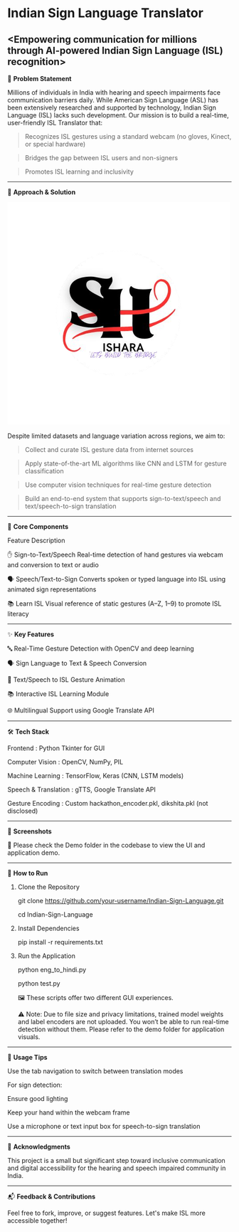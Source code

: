 # Indian Sign Language Translator #

<Empowering communication for millions through AI-powered Indian Sign Language (ISL) recognition>
----------------------------------------------------------------------------------------------------------------------------------------------------------------------------------------------------------------------------------------------------------
🧩 **Problem Statement**

Millions of individuals in India with hearing and speech impairments face communication barriers daily. While American Sign Language (ASL) has been extensively researched and supported by technology, Indian Sign Language (ISL) lacks such development.
Our mission is to build a real-time, user-friendly ISL Translator that:
>Recognizes ISL gestures using a standard webcam (no gloves, Kinect, or special hardware)

>Bridges the gap between ISL users and non-signers

>Promotes ISL learning and inclusivity


----------------------------------------------------------------------------------------------------------------------------------------------------------------------------------------------------------------------------------------------------------

🧠 **Approach & Solution**

   ![ISHARA Logo](https://github.com/CYBERCONQUEROR/Indian-Sign-Language/blob/main/ISHARA.png?raw=true)

Despite limited datasets and language variation across regions, we aim to:

>Collect and curate ISL gesture data from internet sources

>Apply state-of-the-art ML algorithms like CNN and LSTM for gesture classification

>Use computer vision techniques for real-time gesture detection

>Build an end-to-end system that supports sign-to-text/speech and text/speech-to-sign translation
----------------------------------------------------------------------------------------------------------------------------------------------------------------------------------------------------------------------------------------------------------

🧩 **Core Components**

Feature	Description

✋ Sign-to-Text/Speech	Real-time detection of hand gestures via webcam and conversion to text or audio

🗣️ Speech/Text-to-Sign	Converts spoken or typed language into ISL using animated sign representations

📚 Learn ISL	Visual reference of static gestures (A–Z, 1–9) to promote ISL literacy

----------------------------------------------------------------------------------------------------------------------------------------------------------------------------------------------------------------------------------------------------------

✨ **Key Features**

🔤 Real-Time Gesture Detection with OpenCV and deep learning

🗣️ Sign Language to Text & Speech Conversion

📢 Text/Speech to ISL Gesture Animation

📚 Interactive ISL Learning Module

🌐 Multilingual Support using Google Translate API

----------------------------------------------------------------------------------------------------------------------------------------------------------------------------------------------------------------------------------------------------------

🛠️ **Tech Stack**


Frontend	: Python Tkinter for GUI

Computer Vision :	OpenCV, NumPy, PIL

Machine Learning :	TensorFlow, Keras (CNN, LSTM models)

Speech & Translation :	gTTS, Google Translate API

Gesture Encoding :	Custom hackathon_encoder.pkl, dikshita.pkl (not disclosed)

----------------------------------------------------------------------------------------------------------------------------------------------------------------------------------------------------------------------------------------------------------

📸 **Screenshots**

📂 Please check the Demo folder in the codebase to view the UI and application demo.

----------------------------------------------------------------------------------------------------------------------------------------------------------------------------------------------------------------------------------------------------------

🚀 **How to Run**

1. Clone the Repository

     git clone https://github.com/your-username/Indian-Sign-Language.git

     cd Indian-Sign-Language

2. Install Dependencies

     pip install -r requirements.txt

3. Run the Application

     python eng_to_hindi.py

     python test.py

     🖼 These scripts offer two different GUI experiences.

    ⚠️ Note: Due to file size and privacy limitations, trained model weights and label encoders are not uploaded. You won’t be able to run real-time detection without them. Please refer to the demo folder for 
    application visuals.

----------------------------------------------------------------------------------------------------------------------------------------------------------------------------------------------------------------------------------------------------------

📘 **Usage Tips**

Use the tab navigation to switch between translation modes

For sign detection:

Ensure good lighting

Keep your hand within the webcam frame

Use a microphone or text input box for speech-to-sign translation

----------------------------------------------------------------------------------------------------------------------------------------------------------------------------------------------------------------------------------------------------------

🙏 **Acknowledgments**

This project is a small but significant step toward inclusive communication and digital accessibility for the hearing and speech impaired community in India.

----------------------------------------------------------------------------------------------------------------------------------------------------------------------------------------------------------------------------------------------------------

📬 **Feedback & Contributions**

Feel free to fork, improve, or suggest features. Let's make ISL more accessible together!
